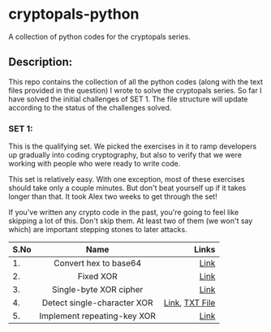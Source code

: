 # cryptopals-python
A collection of python codes for the cryptopals series.

## Description:
  This repo contains the collection of all the python codes (along with the text files provided in the question) I wrote to solve the cryptopals series.
  So far I have solved the initial challenges of SET 1. The file structure will update according to the status of the challenges solved.
  
  
### SET 1:
This is the qualifying set. We picked the exercises in it to ramp developers up gradually into coding cryptography, but also to verify that we were working with people who were ready to write code.

This set is relatively easy. With one exception, most of these exercises should take only a couple minutes. But don't beat yourself up if it takes longer than that. It took Alex two weeks to get through the set!

If you've written any crypto code in the past, you're going to feel like skipping a lot of this. Don't skip them. At least two of them (we won't say which) are important stepping stones to later attacks. 

  | S.No | Name | Links |
  |:---|:------------------------------:|----------:|
  | 1.| Convert hex to base64 | [Link](https://github.com/samsepi0x0/cryptopals-python/blob/main/SET_1/code1.py) |
  | 2.| Fixed XOR | [Link](https://github.com/samsepi0x0/cryptopals-python/blob/main/SET_1/code2.py) |
  | 3.| Single-byte XOR cipher | [Link](https://github.com/samsepi0x0/cryptopals-python/blob/main/SET_1/code3.py) |
  | 4.| Detect single-character XOR | [Link](https://github.com/samsepi0x0/cryptopals-python/blob/main/SET_1/code4.py), [TXT File](https://github.co/samsepi0x0/cryptopals-python/blob/main/SET_1/4.txt) |
  | 5.| Implement repeating-key XOR | [Link](https://github.com/samsepi0x0/cryptopals-python/blob/main/SET_1/code5.py) |
